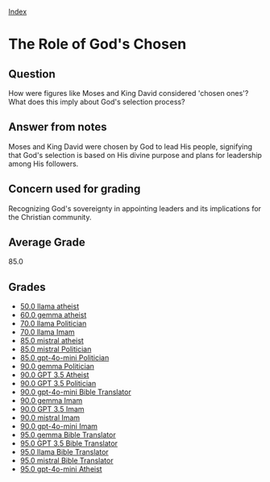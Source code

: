 
[Index](../index.md)
# The Role of God's Chosen
## Question
How were figures like Moses and King David considered 'chosen ones'? What does this imply about God's selection process?

## Answer from notes
Moses and King David were chosen by God to lead His people, signifying that God's selection is based on His divine purpose and plans for leadership among His followers.

## Concern used for grading
Recognizing God's sovereignty in appointing leaders and its implications for the Christian community.

## Average Grade
85.0

## Grades
 * [50.0 llama atheist](../answers/llama_atheist/The_Role_of_God's_Chosen.md)
 * [60.0 gemma atheist](../answers/gemma_atheist/The_Role_of_God's_Chosen.md)
 * [70.0 llama Politician](../answers/llama_Politician/The_Role_of_God's_Chosen.md)
 * [70.0 llama Imam](../answers/llama_Imam/The_Role_of_God's_Chosen.md)
 * [85.0 mistral atheist](../answers/mistral_atheist/The_Role_of_God's_Chosen.md)
 * [85.0 mistral Politician](../answers/mistral_Politician/The_Role_of_God's_Chosen.md)
 * [85.0 gpt-4o-mini Politician](../answers/gpt-4o-mini_Politician/The_Role_of_God's_Chosen.md)
 * [90.0 gemma Politician](../answers/gemma_Politician/The_Role_of_God's_Chosen.md)
 * [90.0 GPT 3.5 Atheist](../answers/GPT_3.5_Atheist/The_Role_of_God's_Chosen.md)
 * [90.0 GPT 3.5 Politician](../answers/GPT_3.5_Politician/The_Role_of_God's_Chosen.md)
 * [90.0 gpt-4o-mini Bible Translator](../answers/gpt-4o-mini_Bible_Translator/The_Role_of_God's_Chosen.md)
 * [90.0 gemma Imam](../answers/gemma_Imam/The_Role_of_God's_Chosen.md)
 * [90.0 GPT 3.5 Imam](../answers/GPT_3.5_Imam/The_Role_of_God's_Chosen.md)
 * [90.0 mistral Imam](../answers/mistral_Imam/The_Role_of_God's_Chosen.md)
 * [90.0 gpt-4o-mini Imam](../answers/gpt-4o-mini_Imam/The_Role_of_God's_Chosen.md)
 * [95.0 gemma Bible Translator](../answers/gemma_Bible_Translator/The_Role_of_God's_Chosen.md)
 * [95.0 GPT 3.5 Bible Translator](../answers/GPT_3.5_Bible_Translator/The_Role_of_God's_Chosen.md)
 * [95.0 llama Bible Translator](../answers/llama_Bible_Translator/The_Role_of_God's_Chosen.md)
 * [95.0 mistral Bible Translator](../answers/mistral_Bible_Translator/The_Role_of_God's_Chosen.md)
 * [95.0 gpt-4o-mini Atheist](../answers/gpt-4o-mini_Atheist/The_Role_of_God's_Chosen.md)
